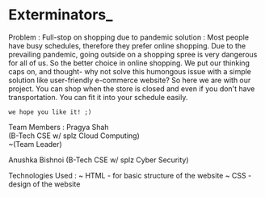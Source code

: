 # Exterminators_

Problem :
         Full-stop on shopping due to pandemic
solution :
         Most people have busy schedules, therefore they prefer online shopping. Due to the prevailing pandemic, going outside on a shopping spree is very dangerous for all of us. So the better choice in online shopping. We put our thinking caps on, and thought- why not solve this humongous issue with a simple solution like user-friendly e-commerce website? So here we are with our project. You can shop when the store is closed and even if you don't have transportation. You can fit it into your schedule easily.
        
    we hope you like it! ;)
    
 Team Members :
   Pragya Shah         
   (B-Tech CSE w/ splz Cloud Computing)   
   ~(Team Leader) 
    
   Anushka Bishnoi
   (B-Tech CSE w/ splz Cyber Security)
   
 Technologies Used :
 ~ HTML - for basic structure of the website
 ~ CSS - design of the website
 
